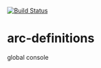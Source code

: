 [![Build Status](https://travis-ci.org/advanced-rest-client/arc-definitions.svg?branch=stage)](https://travis-ci.org/advanced-rest-client/arc-definitions)  

# arc-definitions
 global console 